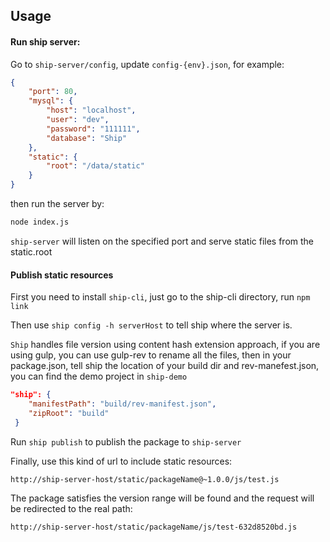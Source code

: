 ## Usage

#### Run ship server:
Go to  `ship-server/config`, update `config-{env}.json`, for example: 

```json
{
	"port": 80,
	"mysql": {
		"host": "localhost",
		"user": "dev",
		"password": "111111",
		"database": "Ship"
	},
	"static": {
		"root": "/data/static"
	}
}
```


then run the server by:

```bash
node index.js
```

`ship-server` will listen on the specified port and serve static files from the static.root


#### Publish static resources
First you need to install `ship-cli`, just go to the ship-cli directory, run `npm link`

Then use `ship config -h serverHost` to tell ship where the server is.

`Ship` handles file version using content hash extension approach, if you are using gulp, you can use gulp-rev to rename all the files, then in your package.json, tell ship the location of your build dir and rev-manefest.json, you can find the demo project in `ship-demo`

```json
"ship": {
    "manifestPath": "build/rev-manifest.json",
    "zipRoot": "build"
 }
```


Run `ship publish` to publish the package to `ship-server`

Finally, use this kind of url to include static resources:

```
http://ship-server-host/static/packageName@~1.0.0/js/test.js
```

The package satisfies the version range will be found and the request will be redirected to the real path:

```
http://ship-server-host/static/packageName/js/test-632d8520bd.js

```

